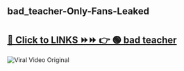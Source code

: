 
 ## bad_teacher-Only-Fans-Leaked

# <h2><a href="https://clipsfans.com/bad_teacher&ref=git">🔗 Click to LINKS ⏩⏩ 👉 🟢 bad teacher </a></h2>

<a href="https://clipsfans.com/bad_teacher&ref=git" rel="nofollow" data-target="animated-image.originalLink"><img src="https://i.ibb.co.com/xMMVF88/686577567.gif" alt="Viral Video Original" style="max-width: 100%; display: inline-block;" data-target="animated-image.originalImage"></a>
